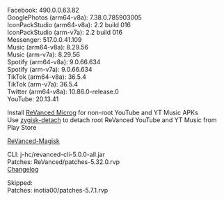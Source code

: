 Facebook: 490.0.0.63.82  
GooglePhotos (arm64-v8a): 7.38.0.785903005  
IconPackStudio (arm64-v8a): 2.2 build 016  
IconPackStudio (arm-v7a): 2.2 build 016  
Messenger: 517.0.0.41.109  
Music (arm64-v8a): 8.29.56  
Music (arm-v7a): 8.29.56  
Spotify (arm64-v8a): 9.0.66.634  
Spotify (arm-v7a): 9.0.66.634  
TikTok (arm64-v8a): 36.5.4  
TikTok (arm-v7a): 36.5.4  
Twitter (arm64-v8a): 10.86.0-release.0  
YouTube: 20.13.41  

Install [ReVanced Microg](https://github.com/ReVanced/GmsCore/releases) for non-root YouTube and YT Music APKs  
Use [zygisk-detach](https://github.com/j-hc/zygisk-detach) to detach root ReVanced YouTube and YT Music from Play Store  

[ReVanced-Magisk](https://github.com/kingsmanvn1x32/ReVanced-Magisk)
  
CLI: j-hc/revanced-cli-5.0.0-all.jar  
Patches: ReVanced/patches-5.32.0.rvp  
[Changelog](https://github.com/ReVanced/revanced-patches/releases/tag/v5.32.0)  

Skipped:  
Patches: inotia00/patches-5.7.1.rvp    
